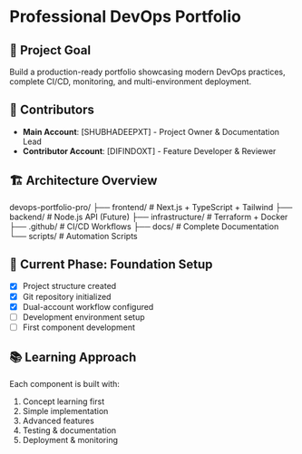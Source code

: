 # Professional DevOps Portfolio

## 🎯 Project Goal
Build a production-ready portfolio showcasing modern DevOps practices, complete CI/CD, monitoring, and multi-environment deployment.

## 👥 Contributors
- **Main Account**: [SHUBHADEEPXT] - Project Owner & Documentation Lead
- **Contributor Account**: [DIFINDOXT] - Feature Developer & Reviewer

## 🏗️ Architecture Overview
devops-portfolio-pro/
├── frontend/           # Next.js + TypeScript + Tailwind
├── backend/           # Node.js API (Future)
├── infrastructure/    # Terraform + Docker
├── .github/          # CI/CD Workflows
├── docs/             # Complete Documentation
└── scripts/          # Automation Scripts

## 🚀 Current Phase: Foundation Setup
- [x] Project structure created
- [x] Git repository initialized
- [x] Dual-account workflow configured
- [ ] Development environment setup
- [ ] First component development

## 📚 Learning Approach
Each component is built with:
1. Concept learning first
2. Simple implementation
3. Advanced features
4. Testing & documentation
5. Deployment & monitoring
